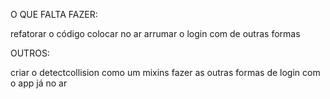 O QUE FALTA FAZER:

refatorar o código
colocar no ar
arrumar o login com de outras formas

OUTROS:

criar o detectcollision como um mixins
fazer as outras formas de login com o app já no ar
